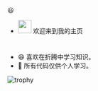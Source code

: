 😃

 - <img src="https://media0.giphy.com/media/pylpD8AoQCf3CQ1oO2/giphy.gif" width=30 height=30>  欢迎来到我的主页<br>
#
                  
- 😄  喜欢在折腾中学习知识。                
- 💬  所有代码仅供个人学习。              


![trophy](https://github-profile-trophy.vercel.app/?username=sky22333&no-frame=true&column=-1)  


